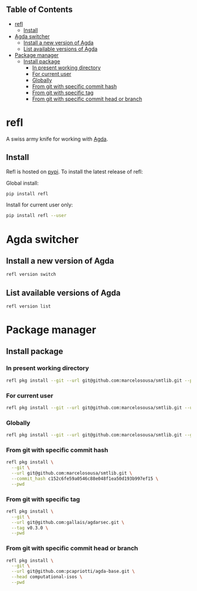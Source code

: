 <!-- START doctoc generated TOC please keep comment here to allow auto update -->
<!-- DON'T EDIT THIS SECTION, INSTEAD RE-RUN doctoc TO UPDATE -->
## Table of Contents

- [refl](#refl)
  - [Install](#install)
- [Agda switcher](#agda-switcher)
  - [Install a new version of Agda](#install-a-new-version-of-agda)
  - [List available versions of Agda](#list-available-versions-of-agda)
- [Package manager](#package-manager)
  - [Install package](#install-package)
    - [In present working directory](#in-present-working-directory)
    - [For current user](#for-current-user)
    - [Globally](#globally)
    - [From git with specific commit hash](#from-git-with-specific-commit-hash)
    - [From git with specific tag](#from-git-with-specific-tag)
    - [From git with specific commit head or branch](#from-git-with-specific-commit-head-or-branch)

<!-- END doctoc generated TOC please keep comment here to allow auto update -->

# refl

A swiss army knife for working with [Agda](https://github.com/agda/agda).

## Install

Refl is hosted on [pypi](https://pypi.org). To install the latest release of refl:

Global install:

```bash
pip install refl
```

Install for current user only:

```bash
pip install refl --user
```

# Agda switcher

## Install a new version of Agda

```bash
refl version switch
```

## List available versions of Agda

```bash
refl version list
```

# Package manager

## Install package

### In present working directory

```bash
refl pkg install --git --url git@github.com:marcelosousa/smtlib.git --pwd
```

### For current user

```bash
refl pkg install --git --url git@github.com:marcelosousa/smtlib.git --user
```

### Globally

```bash
refl pkg install --git --url git@github.com:marcelosousa/smtlib.git --global
```

### From git with specific commit hash

```bash
refl pkg install \
  --git \
  --url git@github.com:marcelosousa/smtlib.git \
  --commit_hash c152c6fe59a0546c88e048f1ea50d193b997ef15 \
  --pwd
```

### From git with specific tag

```bash
refl pkg install \
  --git \
  --url git@github.com:gallais/agdarsec.git \
  --tag v0.3.0 \
  --pwd
```

### From git with specific commit head or branch

```bash
refl pkg install \
  --git \
  --url git@github.com:pcapriotti/agda-base.git \
  --head computational-isos \
  --pwd
```
